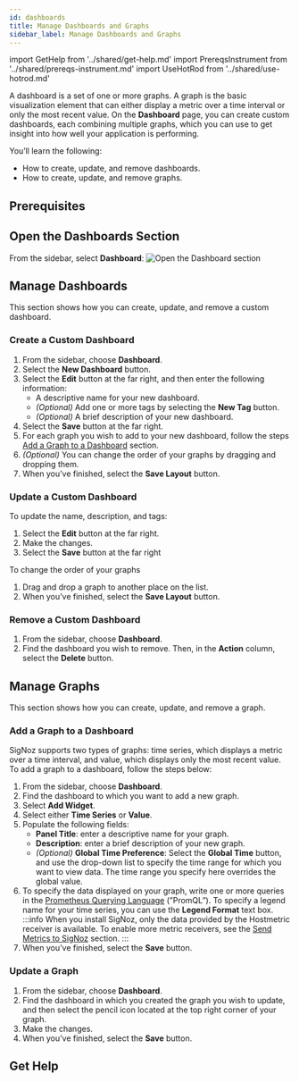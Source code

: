 ```yaml
---
id: dashboards
title: Manage Dashboards and Graphs
sidebar_label: Manage Dashboards and Graphs
---
```


import GetHelp from '../shared/get-help.md'
import PrereqsInstrument from '../shared/prereqs-instrument.md'
import UseHotRod from '../shared/use-hotrod.md'

A dashboard is a set of one or more graphs. A graph is the basic visualization element that can either display a metric over a time interval or only the most recent value. On the **Dashboard** page, you can create custom dashboards, each combining multiple graphs, which you can use to get insight into how well your application is performing.

You’ll learn the following:

- How to create, update, and remove dashboards.
- How to create, update, and remove graphs.

<UseHotRod />

## Prerequisites

<PrereqsInstrument />

## Open the Dashboards Section

From the sidebar, select **Dashboard**:
![Open the Dashboard section](/img/open-dashboard-section-v0.6.2.png)

## Manage Dashboards

This section shows how you can create, update, and remove a custom dashboard.

### Create a Custom Dashboard

1. From the sidebar, choose **Dashboard**.
2. Select the **New Dashboard** button.
3. Select the **Edit** button at the far right, and then enter the following information:
   - A descriptive name for your new dashboard.
   - *(Optional)* Add one or more tags by selecting the **New Tag** button.
   - *(Optional)* A brief description of your new dashboard.
4. Select the **Save** button at the far right.
5. For each graph you wish to add to your new dashboard, follow the steps [Add a Graph to a Dashboard](#add-a-graph-to-a-dashboard) section.
6. *(Optional)* You can change the order of your graphs by dragging and dropping them.
7. When you’ve finished, select the **Save Layout** button.

### Update a Custom Dashboard

To update the name, description, and tags:
1. Select the **Edit** button at the far right.
2. Make the changes.
3. Select the **Save** button at the far right

To change the order of your graphs
1. Drag and drop a graph  to another place on the list.
2. When you’ve finished, select the **Save Layout** button.

### Remove a Custom Dashboard

1. From the sidebar, choose **Dashboard**.
2. Find the dashboard you wish to remove. Then, in the **Action** column, select the **Delete** button.

## Manage Graphs

This section shows how you can create, update, and remove a graph.

### Add a Graph to a Dashboard

SigNoz supports two types of graphs: time series, which displays a metric over a time interval, and value, which displays only the most recent value. To add a graph to a dashboard, follow the steps below:

1. From the sidebar, choose **Dashboard**.
2. Find the dashboard to which you want to add a new graph.
3. Select **Add Widget**.
4. Select either **Time Series** or **Value**.
5. Populate the following fields:
   - **Panel Title**: enter a descriptive name for your graph.
   - **Description**: enter a brief description of your new graph.
   - *(Optional)* **Global Time Preference**: Select the **Global Time** button, and use the drop-down list to specify the time range for which you want to view data. The time range you specify here overrides the global value.
6. To specify the data displayed on your graph, write one or more queries in the [Prometheus Querying Language](https://prometheus.io/docs/prometheus/latest/querying/basics/) (”PromQL”). To specify a legend name for your time series, you can use the **Legend Format** text box.
  :::info
  When you install SigNoz, only the data provided by the Hostmetric receiver is available. To enable more metric receivers, see the [Send Metrics to SigNoz](/docs/userguide/send-metrics/) section.
  :::
7. When you’ve finished, select the **Save** button.

### Update a Graph

1. From the sidebar, choose **Dashboard**.
2. Find the dashboard in which you created the graph you wish to update, and then select the pencil icon located at the top right corner of your graph.
3. Make the changes.
4. When you’ve finished, select the **Save** button.

## Get Help

<GetHelp />

